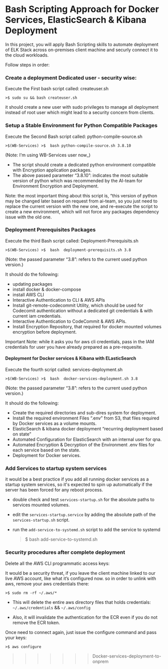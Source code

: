 # Bash Scripting Approach for Docker Services, ElasticSearch & Kibana Deployment

In this project, you will apply Bash Scripting skills to automate deployment of ELK Stack across on-premises client machine and securly connect it to the cloud workloads.

Follow steps in order:

### Create a deployment Dedicated user - security wise:
Execute the First bash script called: createuser.sh

	>$ sudo su && bash createuser.sh
  
it should create a new user with sudo privileges to manage all deployment instead of root user which might lead to a security concern from clients.

### Setup a Stable Environment for Python Compatible Packages

Execute the Second Bash script called: python-compile-source.sh

	>$(WB-Services) >$  bash python-compile-source.sh 3.8.10        
  (Note: I'm using WB-Services user now_)

- The script should create a dedicated python environment compatible with Encryption application packages. 
- The above passed parameter “3.8.10”: indicates the most suitable version of python which was recommended by the AI-team for Environment Encryption and Deployment.

Note: the most important thing about this script is, “this version of python may be changed later based on request from ai-team, so you just need to replace the current version with the new one, and re-execute the script to create a new environment, which will not force any packages dependency issue with the old one.

### Deployment Prerequisites Packages

Execute the third Bash script called: Deployment-Prerequisits.sh

	>$(WB-Services) >$  bash  deployment-prerequisits.sh 3.8
  
  (Note: the passed parameter “3.8”: refers to the current used python version.)
  
It should do the following:
- updating packages
- install docker & docker-compose
- install AWS CLI
- Interactive Authentication to CLI & AWS APIs
- Install  git-remote-codecommit Utility, which should be used for Codecomit authentication without a dedicated git credentials & with current iam credentials.
- Interactive Authentication to CodeCommit & AWS APIs. 
- Install Encryption Repository, that required for docker mounted volumes encryption before deployment.

Important Note: while it asks you for aws cli credentials, pass in the IAM credentials for user you have already prepared as a pre-requesite.

#### Deployment for Docker services & Kibana with ELasticSearch

Execute the fourth script called: services-deployment.sh

	>$(WB-Services) >$  bash  docker-services-deployment.sh 3.8
  
  (Note: the passed parameter “3.8”: refers to the current used python version.)

It should do the following:
- Create the required directories and sub-dires system for deployment.
- Install the required environment Files “.env” from S3, that files required by Docker services as a volume mounts.
- ElasticSearch & kibana docker deployment “recurring deployment based on state”
- Automated Configuration for ElasticSearch with an internal user for qna.
- Automated Encryption & Decryption of the Environment .env files for each service based on the state.
- Deployment for Docker services.


### Add Services to startup system services

it would be a best practice if you add all running docker services as a startup system services, so it's expected to spin up automatically if the server has been forced for any reboot process.

- double check and test `services-startup.sh` for the absolute paths to services mounted volumes.
- edit the `services-startup.service` by adding the absolute path of the `services-startup.sh` script.
- run the `add-service-to-systemd.sh` script to add the service to systemd

	>$ bash add-service-to-systemd.sh

### Security procedures after complete deployment

Delete all the AWS CLI programmatic access keys:

It would be a security threat, if you leave the client machine linked to our live AWS account, like what it’s configured now.
so in order to unlink with aws, remove your aws credentials there:

	>$ sudo rm -rf ~/.aws/*

- This will delete the entire aws directory files that holds credentials:   `~/.aws/credentials`  &&  `~/.aws/config`

- Also, it will invalidate the authentication for the ECR even if you do not remove the ECR token.

Once need to connect again, just issue the configure command and pass your keys:

	>$ aws configure
>>>>>>> Docker-services-deployment-to-onprem
